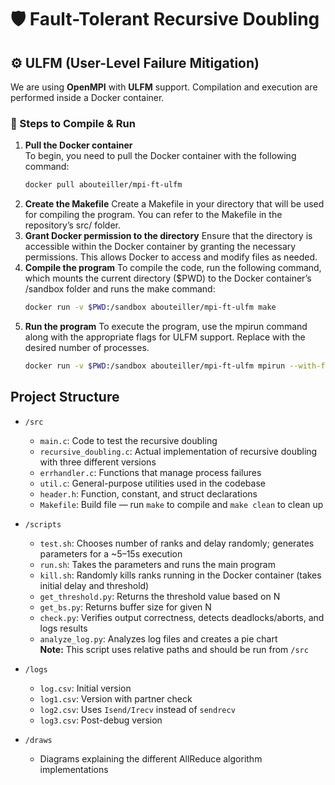 # 🛡️ Fault-Tolerant Recursive Doubling

## ⚙️ ULFM (User-Level Failure Mitigation)

We are using **OpenMPI** with **ULFM** support. Compilation and execution are performed inside a Docker container.

### 🐳 Steps to Compile & Run

1. **Pull the Docker container**  
  To begin, you need to pull the Docker container with the following command:
   ```bash
   docker pull abouteiller/mpi-ft-ulfm
   ```
2. **Create the Makefile**
  Create a Makefile in your directory that will be used for compiling the program. You can refer to the Makefile in the repository’s src/ folder.
3. **Grant Docker permission to the directory**
  Ensure that the directory is accessible within the Docker container by granting the necessary permissions. This allows Docker to access and modify files as needed.
4. **Compile the program**
   To compile the code, run the following command, which mounts the current directory ($PWD) to the Docker container’s /sandbox folder and runs the make command:
   ```bash
   docker run -v $PWD:/sandbox abouteiller/mpi-ft-ulfm make
   ```
5. **Run the program**
   To execute the program, use the mpirun command along with the appropriate flags for ULFM support. Replace <n> with the desired number of processes.
   ```bash
   docker run -v $PWD:/sandbox abouteiller/mpi-ft-ulfm mpirun --with-ft ulfm -np <n> ./main
   ```

## Project Structure

- `/src`
  - `main.c`: Code to test the recursive doubling
  - `recursive_doubling.c`: Actual implementation of recursive doubling with three different versions
  - `errhandler.c`: Functions that manage process failures
  - `util.c`: General-purpose utilities used in the codebase
  - `header.h`: Function, constant, and struct declarations
  - `Makefile`: Build file — run `make` to compile and `make clean` to clean up

- `/scripts`
  - `test.sh`: Chooses number of ranks and delay randomly; generates parameters for a ~5–15s execution
  - `run.sh`: Takes the parameters and runs the main program
  - `kill.sh`: Randomly kills ranks running in the Docker container (takes initial delay and threshold)
  - `get_threshold.py`: Returns the threshold value based on N
  - `get_bs.py`: Returns buffer size for given N
  - `check.py`: Verifies output correctness, detects deadlocks/aborts, and logs results
  - `analyze_log.py`: Analyzes log files and creates a pie chart  
    **Note:** This script uses relative paths and should be run from `/src`

- `/logs`
  - `log.csv`: Initial version
  - `log1.csv`: Version with partner check
  - `log2.csv`: Uses `Isend/Irecv` instead of `sendrecv`
  - `log3.csv`: Post-debug version

- `/draws`
  - Diagrams explaining the different AllReduce algorithm implementations

